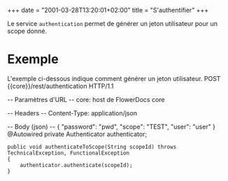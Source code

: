 +++
date = "2001-03-28T13:20:01+02:00"
title = "S'authentifier"
+++

Le service `authentication` permet de générer un jeton utilisateur pour un scope donné.

# Exemple
L'exemple ci-dessous indique comment générer un jeton utilisateur.
POST {{core}}/rest/authentication HTTP/1.1

-- Paramètres d'URL --
core: host de FlowerDocs core

-- Headers --
Content-Type: application/json

-- Body (json) --
{ 
    "password": "pwd", 
    "scope": "TEST", 
    "user": "user"
}
	@Autowired
    private Authenticator authenticator;

    public void authenticateToScope(String scopeId) throws TechnicalException, FunctionalException
    {
        authenticator.authenticate(scopeId);
    }
